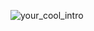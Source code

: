 ![your_cool_intro](https://user-images.githubusercontent.com/102159748/184538581-d3e48b46-b1ac-46bf-8afb-6ddbc84c1270.gif)





